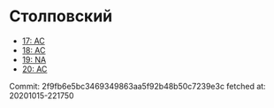 # Столповский
- [17: AC](17.md)
- [18: AC](18.md)
- [19: NA](19.md)
- [20: AC](20.md)

Commit: 2f9fb6e5bc3469349863aa5f92b48b50c7239e3c
 fetched at: 20201015-221750
